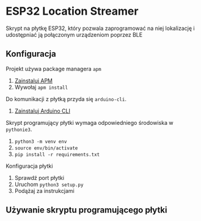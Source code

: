# ESP32 Location Streamer #

Skrypt na płytkę ESP32, który pozwala zaprogramować na niej lokalizację i udostępniać ją połączonym urządzeniom poprzez BLE

## Konfiguracja

Projekt używa package managera `apm`

1. [Zainstaluj APM](https://github.com/ksrichard/apm)
2. Wywołaj `apm install`

Do komunikacji z płytką przyda się `arduino-cli`.

1. [Zainstaluj Arduino CLI](https://arduino.github.io/arduino-cli/0.29/installation/)

Skrypt programujący płytki wymaga odpowiedniego środowiska w `pythonie3`.

1. `python3 -m venv env`
2. `source env/bin/activate`
3. `pip install -r requirements.txt`

Konfiguracja płytki

1. Sprawdź port płytki
2. Uruchom `python3 setup.py`
3. Podążaj za instrukcjami


## Używanie skryptu programującego płytki